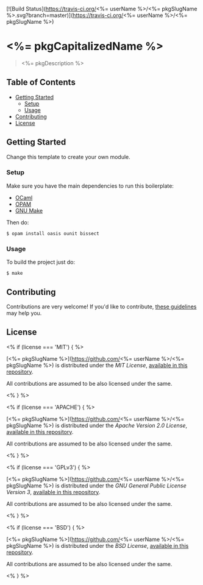[![Build Status](https://travis-ci.org/<%= userName %>/<%= pkgSlugName %>.svg?branch=master)](https://travis-ci.org/<%= userName %>/<%= pkgSlugName %>)

# <%= pkgCapitalizedName %>

> <%= pkgDescription %>

## Table of Contents

- [Getting Started](#getting-started)
  - [Setup](#setup)
  - [Usage](#usage)
- [Contributing](#contributing)
- [License](#License)

## Getting Started

Change this template to create your own module.

### Setup

Make sure you have the main dependencies to run this boilerplate:

- [OCaml](https://ocaml.org/docs/install.html)
- [OPAM](https://opam.ocaml.org/doc/Install.html)
- [GNU Make](https://www.gnu.org/software/make/)

Then do:

```
$ opam install oasis ounit bissect
```

### Usage

To build the project just do:

```
$ make
```

## Contributing

Contributions are very welcome! If you'd like to contribute,
[these guidelines](CONTRIBUTING.md) may help you.

## License

<% if (license === 'MIT') { %>

[<%= pkgSlugName %>](https://github.com/<%= userName %>/<%= pkgSlugName %>) is distributed under the *MIT License*, [available in this repository](LICENSE.md).

All contributions are assumed to be also licensed under the same.

<% } %>

<% if (license === 'APACHE') { %>

[<%= pkgSlugName %>](https://github.com/<%= userName %>/<%= pkgSlugName %>) is distributed under the *Apache Version 2.0 License*, [available in this repository](LICENSE.md).

All contributions are assumed to be also licensed under the same.

<% } %>

<% if (license === 'GPLv3') { %>

[<%= pkgSlugName %>](https://github.com/<%= userName %>/<%= pkgSlugName %>) is distributed under the *GNU General Public License Version 3*, [available in this repository](LICENSE.md).

All contributions are assumed to be also licensed under the same.

<% } %>

<% if (license === 'BSD') { %>

[<%= pkgSlugName %>](https://github.com/<%= userName %>/<%= pkgSlugName %>) is distributed under the *BSD License*, [available in this repository](LICENSE.md).

All contributions are assumed to be also licensed under the same.

<% } %>
